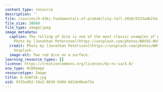 ```yaml
---
content_type: resource
description: ''
file: /courses/6-436j-fundamentals-of-probability-fall-2018/9333adb234a206385d9ddd1de8bae72e_6-436F18.jpg
file_size: 30680
file_type: image/jpeg
image_metadata:
  caption: The rolling of dice is one of the most classic examples of probability.
    Photo by [Jonathan Petersson](https://unsplash.com/photos/W8V3G-Nk8FE) on Unsplash.
  credit: Photo by [Jonathan Petersson](https://unsplash.com/photos/W8V3G-Nk8FE) on
    Unsplash.
  image-alt: Two red dice on a surface.
learning_resource_types: []
license: https://creativecommons.org/licenses/by-nc-sa/4.0/
ocw_type: OCWImage
resourcetype: Image
title: 6-436F18.jpg
uid: 9333adb2-34a2-0638-5d9d-dd1de8bae72e
---
```

